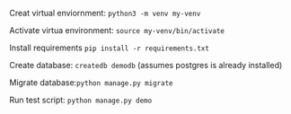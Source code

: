 Creat virtual enviornment: `python3 -m venv my-venv`

Activate virtua environment: `source my-venv/bin/activate`

Install requirements `pip install -r requirements.txt`

Create database: `createdb demodb` (assumes postgres is already installed)

Migrate database:`python manage.py migrate`

Run test script: `python manage.py demo`